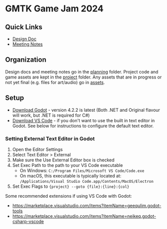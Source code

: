# GMTK Game Jam 2024

## Quick Links
* [Design Doc](./planning/design-doc.md)
* [Meeting Notes](./planning/meeting-notes/)

## Organization
Design docs and meeting notes go in the [planning](./planning/) folder. Project code and game assets are kept in the [project](./project/) folder. Any assets that are in progress or not yet final (e.g. files for art/audio) go in [assets](./assets/).

## Setup
* [Download Godot](https://godotengine.org/download) - version 4.2.2 is latest (Both .NET and Original flavour will work, but .NET is required for C#)
* [Download VS Code](https://code.visualstudio.com/download) - if you don't want to use the built in text editor in Godot. See below for instructions to configure the default text editor.

### Setting External Text Editor in Godot
1. Open the Editor Settings
2. Select Text Editor > External
3. Make sure the Use External Editor box is checked
4. Set Exec Path to the path to your VS Code executable
   * On Windows: `C:/Program Files/Microsoft VS Code/Code.exe`
   * On macOS, this executable is typically located at: `/Applications/Visual Studio Code.app/Contents/MacOS/Electron`
5. Set Exec Flags to `{project} --goto {file}:{line}:{col}`

Some recommended extensions if using VS Code with Godot:
* https://marketplace.visualstudio.com/items?itemName=geequlim.godot-tools
* https://marketplace.visualstudio.com/items?itemName=neikeq.godot-csharp-vscode